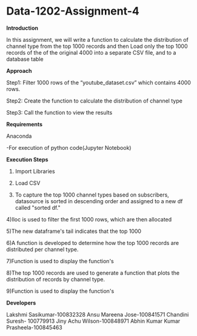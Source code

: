 # Data-1202-Assignment-4
**Introduction** 



In this assignment, we will write a function to calculate the distribution of channel type from the top 1000 records and then Load only the top 1000 records of the
of the original 4000 into a separate CSV file, and to a database table

**Approach**


Step1: Filter 1000 rows of the “youtube_dataset.csv” which contains 4000 rows.

Step2: Create the function to calculate the distribution of channel type

Step3: Call the function to view the results

**Requirements**

Anaconda

 -For execution of python code(Jupyter Notebook)

**Execution Steps**

  1) Import Libraries

  2) Load CSV

  3) To capture the top 1000 channel types based on subscribers, datasource is sorted in descending order and assigned to a new df called "sorted df."

  4)Iloc is used to filter the first 1000 rows, which are then allocated 

  5)The new dataframe's tail indicates that the top 1000 

  6)A function is developed to determine how the top 1000 records are distributed per channel type.

  7)Function is used to display the function's 

  8)The top 1000 records are used to generate a function that plots the distribution of records by channel type.

  9)Function is used to display the function's 

**Developers**


Lakshmi Sasikumar-100832328
Ansu Mareena Jose-100841571
Chandini Suresh- 100779913
Jiny Achu Wilson-100848971
Abhin Kumar Kumar Prasheela-100845463


